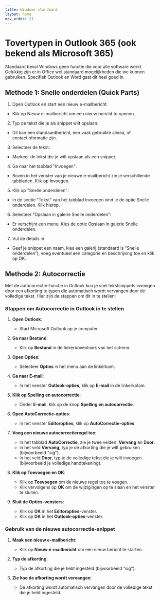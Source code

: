 ```yaml
---
title: Windows standaard
layout: home
nav_order: 21
---
```


# Tovertypen in Outlook 365 (ook bekend als Microsoft 365) 
Standaard bevat Windows geen functie die voor alle software werkt. Gelukkig zijn er in Office wel standaard mogelijkheden die we kunnen gebruiken. Specifiek Outlook en Word gaat dit heel goed in. 

## Methode 1: Snelle onderdelen (Quick Parts)

1. Open Outlook en start een nieuw e-mailbericht:
  - Klik op Nieuw e-mailbericht om een nieuw bericht te openen.
2. Typ de tekst die je als snippet wilt opslaan:
  - Dit kan een standaardbericht, een vaak gebruikte alinea, of contactinformatie zijn.
3. Selecteer de tekst: 
  - Markeer de tekst die je wilt opslaan als een snippet.
4. Ga naar het tabblad "Invoegen":
  - Boven in het venster van je nieuwe e-mailbericht zie je verschillende tabbladen. Klik op Invoegen.
5. Klik op "Snelle onderdelen":
  - In de sectie "Tekst" van het tabblad Invoegen vind je de optie Snelle onderdelen. Klik hierop.
6. Selecteer "Opslaan in galerie Snelle onderdelen":
  - Er verschijnt een menu. Kies de optie Opslaan in galerie Snelle onderdelen.
7. Vul de details in:
  - Geef je snippet een naam, kies een galerij (standaard is “Snelle onderdelen”), voeg eventueel een categorie en beschrijving toe en klik op OK.

## Methode 2: Autocorrectie

Met de autocorrectie-functie in Outlook kun je snel tekstsnippets invoegen door een afkorting te typen die automatisch wordt vervangen door de volledige tekst. Hier zijn de stappen om dit in te stellen:

### Stappen om Autocorrectie in Outlook in te stellen

1. **Open Outlook**:
   - Start Microsoft Outlook op je computer.

2. **Ga naar Bestand**:
   - Klik op **Bestand** in de linkerbovenhoek van het scherm.

3. **Open Opties**:
   - Selecteer **Opties** in het menu aan de linkerkant.

4. **Ga naar E-mail**:
   - In het venster **Outlook-opties**, klik op **E-mail** in de linkerkolom.

5. **Klik op Spelling en autocorrectie**:
   - Onder **E-mail**, klik op de knop **Spelling en autocorrectie**.

6. **Open AutoCorrectie-opties**:
   - In het venster **Editoropties**, klik op **AutoCorrectie-opties**.

7. **Voeg een nieuwe autocorrectieregel toe**:
   - In het tabblad **AutoCorrectie**, zie je twee velden: **Vervang** en **Door**.
   - In het veld **Vervang**, typ je de afkorting die je wilt gebruiken (bijvoorbeeld "sig").
   - In het veld **Door**, typ je de volledige tekst die je wilt invoegen (bijvoorbeeld je volledige handtekening).

8. **Klik op Toevoegen en OK**:
   - Klik op **Toevoegen** om de nieuwe regel toe te voegen.
   - Klik vervolgens op **OK** om de wijzigingen op te slaan en het venster te sluiten.

9. **Sluit de Opties-vensters**:
   - Klik op **OK** in het **Editoropties**-venster.
   - Klik op **OK** in het **Outlook-opties**-venster.

### Gebruik van de nieuwe autocorrectie-snippet

1. **Maak een nieuw e-mailbericht**:
   - Klik op **Nieuw e-mailbericht** om een nieuw bericht te starten.

2. **Typ de afkorting**:
   - Typ de afkorting die je hebt ingesteld (bijvoorbeeld "sig").

3. **Zie hoe de afkorting wordt vervangen**:
   - De afkorting wordt automatisch vervangen door de volledige tekst die je hebt ingesteld.
